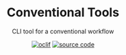 <div align="center">

# Conventional Tools

CLI tool for a conventional workflow

[![oclif](https://img.shields.io/badge/cli-oclif-brightgreen.svg)](https://oclif.io)
[![source code](https://img.shields.io/badge/source-baln-green)](https://git.baln.co.uk/gen/conventional-tools)

</div>

